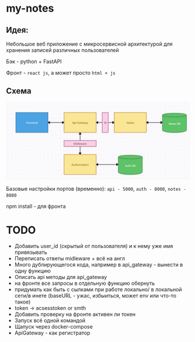 # my-notes

## Идея:
Небольшое веб приложение с микросервисной архитектурой для хранения записей различных пользователей

Бэк - python + FastAPI

Фронт - `react js`, а может просто `html + js`

## Схема

![scheme](_img_/scheme.jpg)


Базовые настройки портов (временно): `api - 5000`, `auth - 8000`, `notes - 8080`

npm install - для фронта
# TODO
- Добавить user_id (скрытый от пользователя)  и к нему уже имя привязывать
- Переписать ответы midleware + всё на англ
- Много дублирующегося кода, например в api_gateway - вынести в одну функцию
- Описать api методы для api_gateway
- на фронте все запросы в отдельную функцию обернуть
- придумать как быть с сылками при работе локально/ в локальной сети/в инете (baseURL - ужас, избыиться, может env или что-то такое)
- token -> acsesstoken or smth
- Добавить проверку на фронте активен ли токен
- Запуск всё одной командой
- Щапуск через docker-compose
- ApiGateway - как регистратор